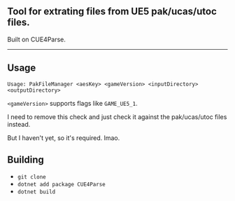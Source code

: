 ## Tool for extrating files from UE5 pak/ucas/utoc files.

Built on CUE4Parse.

---

## Usage

```
Usage: PakFileManager <aesKey> <gameVersion> <inputDirectory> <outputDirectory>
```

`<gameVersion>` supports flags like `GAME_UE5_1`.

I need to remove this check and just check it against the pak/ucas/utoc files instead.

But I haven't yet, so it's required. lmao.

## Building
- `git clone`
- `dotnet add package CUE4Parse`
- `dotnet build`